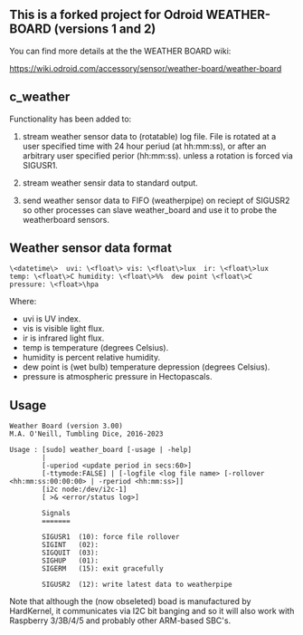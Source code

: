 ## This is a forked project for Odroid WEATHER-BOARD (versions 1 and 2)

You can find more details at the the WEATHER BOARD wiki:

https://wiki.odroid.com/accessory/sensor/weather-board/weather-board

## c_weather

Functionality has been added to:

1. stream weather sensor data to (rotatable) log file. File is rotated at a user specified time
with 24 hour periud (at hh:mm:ss), or after an arbitrary user specified perior (hh:mm:ss).
unless a rotation is forced via SIGUSR1.

2. stream weather sensir data to standard output.

3. send weather sensor data to FIFO (weatherpipe) on reciept of SIGUSR2 so other processes
   can slave weather_board and use it to probe the weatherboard sensors.

## Weather sensor data format


    \<datetime\>  uvi: \<float\> vis: \<float\>lux  ir: \<float\>lux  temp: \<float\>C humidity: \<float\>%%  dew point \<float\>C  pressure: \<float>\hpa

Where:

* uvi is UV index.
* vis is visible light flux.
* ir is infrared light flux.
* temp is temperature (degrees Celsius).
* humidity is percent relative humidity.
* dew point is (wet bulb) temperature depression (degrees Celsius).
* pressure is atmospheric pressure in Hectopascals.

## Usage

    Weather Board (version 3.00)
    M.A. O'Neill, Tumbling Dice, 2016-2023

    Usage : [sudo] weather_board [-usage | -help]
            |
            [-uperiod <update period in secs:60>]
            [-ttymode:FALSE] | [-logfile <log file name> [-rollover <hh:mm:ss:00:00:00> | -rperiod <hh:mm:ss>]]
            [i2c node:/dev/i2c-1]
            [ >& <error/status log>]

            Signals
            =======

            SIGUSR1  (10): force file rollover
            SIGINT   (02):
            SIGQUIT  (03):
            SIGHUP   (01):
            SIGERM   (15): exit gracefully

            SIGUSR2  (12): write latest data to weatherpipe

Note that although the (now obseleted) boad is manufactured by HardKernel, it communicates via
I2C bit banging and so it will also work with Raspberry 3/3B/4/5 and probably other ARM-based SBC's.

